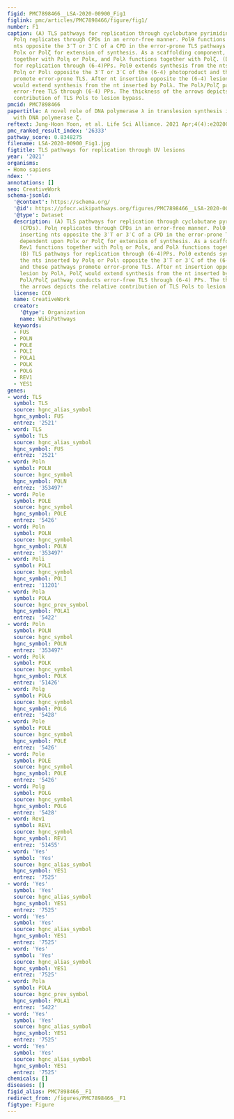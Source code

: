 ```yaml
---
figid: PMC7898466__LSA-2020-00900_Fig1
figlink: pmc/articles/PMC7898466/figure/fig1/
number: F1
caption: (A) TLS pathways for replication through cyclobutane pyrimidine dimers (CPDs).
  Polη replicates through CPDs in an error-free manner. Polθ functions in inserting
  nts opposite the 3′T or 3′C of a CPD in the error-prone TLS pathways dependent upon
  Polκ or Polζ for extension of synthesis. As a scaffolding component, Rev1 functions
  together with Polη or Polκ, and Polλ functions together with Polζ. (B) TLS pathways
  for replication through (6-4)PPs. Polθ extends synthesis from the nts inserted by
  Polη or Polι opposite the 3′T or 3′C of the (6-4) photoproduct and these pathways
  promote error-prone TLS. After nt insertion opposite the (6-4) lesion by Polλ, Polζ
  would extend synthesis from the nt inserted by Polλ. The Polλ/Polζ pathway conducts
  error-free TLS through (6-4) PPs. The thickness of the arrows depicts the relative
  contribution of TLS Pols to lesion bypass.
pmcid: PMC7898466
papertitle: A novel role of DNA polymerase λ in translesion synthesis in conjunction
  with DNA polymerase ζ.
reftext: Jung-Hoon Yoon, et al. Life Sci Alliance. 2021 Apr;4(4):e202000900.
pmc_ranked_result_index: '26333'
pathway_score: 0.8348275
filename: LSA-2020-00900_Fig1.jpg
figtitle: TLS pathways for replication through UV lesions
year: '2021'
organisms:
- Homo sapiens
ndex: ''
annotations: []
seo: CreativeWork
schema-jsonld:
  '@context': https://schema.org/
  '@id': https://pfocr.wikipathways.org/figures/PMC7898466__LSA-2020-00900_Fig1.html
  '@type': Dataset
  description: (A) TLS pathways for replication through cyclobutane pyrimidine dimers
    (CPDs). Polη replicates through CPDs in an error-free manner. Polθ functions in
    inserting nts opposite the 3′T or 3′C of a CPD in the error-prone TLS pathways
    dependent upon Polκ or Polζ for extension of synthesis. As a scaffolding component,
    Rev1 functions together with Polη or Polκ, and Polλ functions together with Polζ.
    (B) TLS pathways for replication through (6-4)PPs. Polθ extends synthesis from
    the nts inserted by Polη or Polι opposite the 3′T or 3′C of the (6-4) photoproduct
    and these pathways promote error-prone TLS. After nt insertion opposite the (6-4)
    lesion by Polλ, Polζ would extend synthesis from the nt inserted by Polλ. The
    Polλ/Polζ pathway conducts error-free TLS through (6-4) PPs. The thickness of
    the arrows depicts the relative contribution of TLS Pols to lesion bypass.
  license: CC0
  name: CreativeWork
  creator:
    '@type': Organization
    name: WikiPathways
  keywords:
  - FUS
  - POLN
  - POLE
  - POLI
  - POLA1
  - POLK
  - POLG
  - REV1
  - YES1
genes:
- word: TLS
  symbol: TLS
  source: hgnc_alias_symbol
  hgnc_symbol: FUS
  entrez: '2521'
- word: TLS
  symbol: TLS
  source: hgnc_alias_symbol
  hgnc_symbol: FUS
  entrez: '2521'
- word: Poln
  symbol: POLN
  source: hgnc_symbol
  hgnc_symbol: POLN
  entrez: '353497'
- word: Pole
  symbol: POLE
  source: hgnc_symbol
  hgnc_symbol: POLE
  entrez: '5426'
- word: Poln
  symbol: POLN
  source: hgnc_symbol
  hgnc_symbol: POLN
  entrez: '353497'
- word: Poli
  symbol: POLI
  source: hgnc_symbol
  hgnc_symbol: POLI
  entrez: '11201'
- word: Pola
  symbol: POLA
  source: hgnc_prev_symbol
  hgnc_symbol: POLA1
  entrez: '5422'
- word: Poln
  symbol: POLN
  source: hgnc_symbol
  hgnc_symbol: POLN
  entrez: '353497'
- word: Polk
  symbol: POLK
  source: hgnc_symbol
  hgnc_symbol: POLK
  entrez: '51426'
- word: Polg
  symbol: POLG
  source: hgnc_symbol
  hgnc_symbol: POLG
  entrez: '5428'
- word: Pole
  symbol: POLE
  source: hgnc_symbol
  hgnc_symbol: POLE
  entrez: '5426'
- word: Pole
  symbol: POLE
  source: hgnc_symbol
  hgnc_symbol: POLE
  entrez: '5426'
- word: Polg
  symbol: POLG
  source: hgnc_symbol
  hgnc_symbol: POLG
  entrez: '5428'
- word: Rev1
  symbol: REV1
  source: hgnc_symbol
  hgnc_symbol: REV1
  entrez: '51455'
- word: 'Yes'
  symbol: 'Yes'
  source: hgnc_alias_symbol
  hgnc_symbol: YES1
  entrez: '7525'
- word: 'Yes'
  symbol: 'Yes'
  source: hgnc_alias_symbol
  hgnc_symbol: YES1
  entrez: '7525'
- word: 'Yes'
  symbol: 'Yes'
  source: hgnc_alias_symbol
  hgnc_symbol: YES1
  entrez: '7525'
- word: 'Yes'
  symbol: 'Yes'
  source: hgnc_alias_symbol
  hgnc_symbol: YES1
  entrez: '7525'
- word: Pola
  symbol: POLA
  source: hgnc_prev_symbol
  hgnc_symbol: POLA1
  entrez: '5422'
- word: 'Yes'
  symbol: 'Yes'
  source: hgnc_alias_symbol
  hgnc_symbol: YES1
  entrez: '7525'
- word: 'Yes'
  symbol: 'Yes'
  source: hgnc_alias_symbol
  hgnc_symbol: YES1
  entrez: '7525'
chemicals: []
diseases: []
figid_alias: PMC7898466__F1
redirect_from: /figures/PMC7898466__F1
figtype: Figure
---
```

